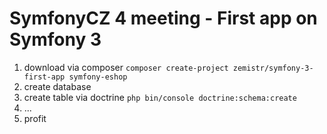 SymfonyCZ 4 meeting - First app on Symfony 3
============================================

1. download via composer ```composer create-project zemistr/symfony-3-first-app symfony-eshop```
2. create database
2. create table via doctrine ```php bin/console doctrine:schema:create```
3. ...
4. profit
